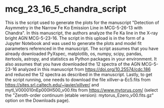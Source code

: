 # mcg_23_16_5_chandra_script
This is the script used to generate the plots for the manuscript "Detection of Asymmetry in the Narrow Fe Kα Emission Line in MCG-5-26-13 with Chandra". In this manuscript, the authors analyze the Fe Ka line in the X-ray bright AGN MCG-5-23-16. The script in this upload is in the form of a Jupyter Notebook and was used to generate the plots and model fit parameters referenced in the manuscript. The script assumes that you have already downloaded PyXspec, matplotlib, os, numpy, scipy, pandas, itertools, astropy, and statistics as Python packages in your environment. It also assumes that you have downloaded the 12 spectra of the AGN MCG-5-23-16 analyzed in this manuscript from https://doi.org/10.25574/cdc.186 and reduced the 12 spectra as described in the manuscript. Lastly, to get the script running, one needs to download the file xillver-a-Ec5.fits from https://sites.srl.caltech.edu/~javier/xillver/ and mytl_V000010nEp000H500_v00.fits from https://www.mytorus.com/ (select the "Zeroth-order continuum (etable version): mytorus_Ezero_v00.fits.gz" option on the Downloads page).
